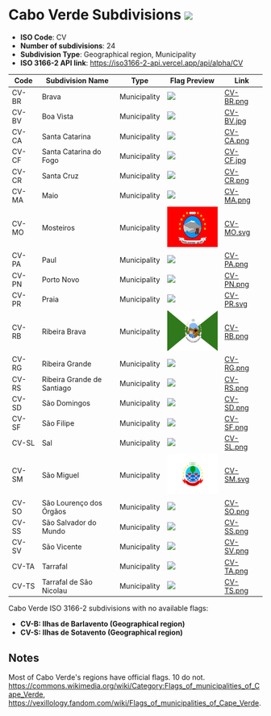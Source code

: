 # Cabo Verde Subdivisions ![](https://flagcdn.com/h40/cv.png)

- **ISO Code**: CV
- **Number of subdivisions**: 24
- **Subdivision Type**: Geographical region, Municipality
- **ISO 3166-2 API link**: https://iso3166-2-api.vercel.app/api/alpha/CV

| Code  | Subdivision Name         | Type | Flag Preview | Link |
|-------|--------------------------|--------------| -------------- |----------|
| CV-BR | Brava | Municipality | <img src='None' height='80'> | [CV-BR.png](https://github.com/amckenna41/iso3166-flags/blob/main/iso3166-2-flags/CV/CV-BR.png) |
| CV-BV | Boa Vista | Municipality | <img src='None' height='80'> | [CV-BV.jpg](https://github.com/amckenna41/iso3166-flags/blob/main/iso3166-2-flags/CV/CV-BV.jpg) |
| CV-CA | Santa Catarina | Municipality | <img src='None' height='80'> | [CV-CA.png](https://github.com/amckenna41/iso3166-flags/blob/main/iso3166-2-flags/CV/CV-CA.png) |
| CV-CF | Santa Catarina do Fogo | Municipality | <img src='None' height='80'> | [CV-CF.jpg](https://github.com/amckenna41/iso3166-flags/blob/main/iso3166-2-flags/CV/CV-CF.jpg) |
| CV-CR | Santa Cruz | Municipality | <img src='None' height='80'> | [CV-CR.png](https://github.com/amckenna41/iso3166-flags/blob/main/iso3166-2-flags/CV/CV-CR.png) |
| CV-MA | Maio | Municipality | <img src='None' height='80'> | [CV-MA.png](https://github.com/amckenna41/iso3166-flags/blob/main/iso3166-2-flags/CV/CV-MA.png) |
| CV-MO | Mosteiros | Municipality | <img src='https://raw.githubusercontent.com/amckenna41/iso3166-flags/main/iso3166-2-flags/CV/CV-MO.svg' height='80'> | [CV-MO.svg](https://github.com/amckenna41/iso3166-flags/blob/main/iso3166-2-flags/CV/CV-MO.svg) |
| CV-PA | Paul | Municipality | <img src='None' height='80'> | [CV-PA.png](https://github.com/amckenna41/iso3166-flags/blob/main/iso3166-2-flags/CV/CV-PA.png) |
| CV-PN | Porto Novo | Municipality | <img src='None' height='80'> | [CV-PN.png](https://github.com/amckenna41/iso3166-flags/blob/main/iso3166-2-flags/CV/CV-PN.png) |
| CV-PR | Praia | Municipality | <img src='https://raw.githubusercontent.com/amckenna41/iso3166-flags/main/iso3166-2-flags/CV/CV-PR.png' height='80'> | [CV-PR.svg](https://github.com/amckenna41/iso3166-flags/blob/main/iso3166-2-flags/CV/CV-PR.svg) |
| CV-RB | Ribeira Brava | Municipality | <img src='https://raw.githubusercontent.com/amckenna41/iso3166-flags/main/iso3166-2-flags/CV/CV-RB.png' height='80'> | [CV-RB.png](https://github.com/amckenna41/iso3166-flags/blob/main/iso3166-2-flags/CV/CV-RB.png) |
| CV-RG | Ribeira Grande | Municipality | <img src='None' height='80'> | [CV-RG.png](https://github.com/amckenna41/iso3166-flags/blob/main/iso3166-2-flags/CV/CV-RG.png) |
| CV-RS | Ribeira Grande de Santiago | Municipality | <img src='None' height='80'> | [CV-RS.png](https://github.com/amckenna41/iso3166-flags/blob/main/iso3166-2-flags/CV/CV-RS.png) |
| CV-SD | São Domingos | Municipality | <img src='None' height='80'> | [CV-SD.png](https://github.com/amckenna41/iso3166-flags/blob/main/iso3166-2-flags/CV/CV-SD.png) |
| CV-SF | São Filipe | Municipality | <img src='None' height='80'> | [CV-SF.png](https://github.com/amckenna41/iso3166-flags/blob/main/iso3166-2-flags/CV/CV-SF.png) |
| CV-SL | Sal | Municipality | <img src='None' height='80'> | [CV-SL.png](https://github.com/amckenna41/iso3166-flags/blob/main/iso3166-2-flags/CV/CV-SL.png) |
| CV-SM | São Miguel | Municipality | <img src='https://raw.githubusercontent.com/amckenna41/iso3166-flags/main/iso3166-2-flags/CV/CV-SM.svg' height='80'> | [CV-SM.svg](https://github.com/amckenna41/iso3166-flags/blob/main/iso3166-2-flags/CV/CV-SM.svg) |
| CV-SO | São Lourenço dos Órgãos | Municipality | <img src='None' height='80'> | [CV-SO.png](https://github.com/amckenna41/iso3166-flags/blob/main/iso3166-2-flags/CV/CV-SO.png) |
| CV-SS | São Salvador do Mundo | Municipality | <img src='None' height='80'> | [CV-SS.png](https://github.com/amckenna41/iso3166-flags/blob/main/iso3166-2-flags/CV/CV-SS.png) |
| CV-SV | São Vicente | Municipality | <img src='None' height='80'> | [CV-SV.png](https://github.com/amckenna41/iso3166-flags/blob/main/iso3166-2-flags/CV/CV-SV.png) |
| CV-TA | Tarrafal | Municipality | <img src='None' height='80'> | [CV-TA.png](https://github.com/amckenna41/iso3166-flags/blob/main/iso3166-2-flags/CV/CV-TA.png) |
| CV-TS | Tarrafal de São Nicolau | Municipality | <img src='None' height='80'> | [CV-TS.png](https://github.com/amckenna41/iso3166-flags/blob/main/iso3166-2-flags/CV/CV-TS.png) |

Cabo Verde ISO 3166-2 subdivisions with no available flags:

* **CV-B: Ilhas de Barlavento (Geographical region)**
* **CV-S: Ilhas de Sotavento (Geographical region)**

## Notes
Most of Cabo Verde's regions have official flags. 10 do not. https://commons.wikimedia.org/wiki/Category:Flags_of_municipalities_of_Cape_Verde, https://vexillology.fandom.com/wiki/Flags_of_municipalities_of_Cape_Verde.